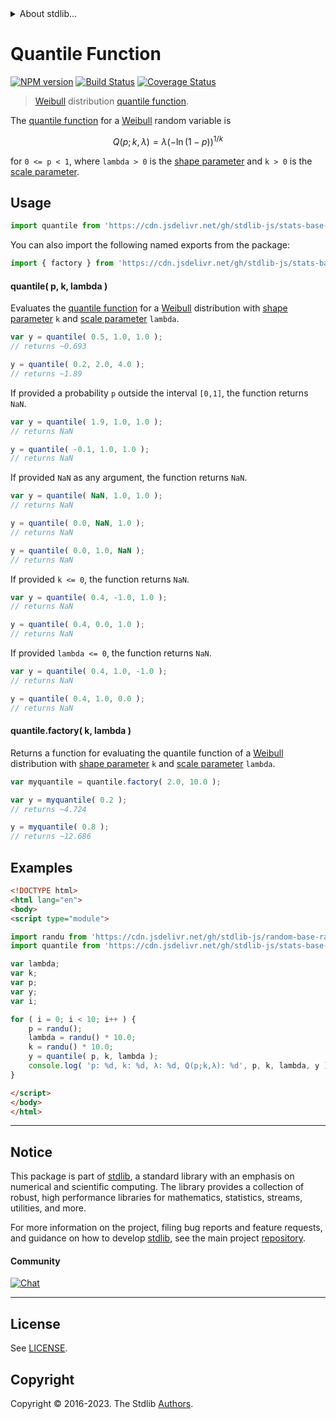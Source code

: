 <!--

@license Apache-2.0

Copyright (c) 2018 The Stdlib Authors.

Licensed under the Apache License, Version 2.0 (the "License");
you may not use this file except in compliance with the License.
You may obtain a copy of the License at

   http://www.apache.org/licenses/LICENSE-2.0

Unless required by applicable law or agreed to in writing, software
distributed under the License is distributed on an "AS IS" BASIS,
WITHOUT WARRANTIES OR CONDITIONS OF ANY KIND, either express or implied.
See the License for the specific language governing permissions and
limitations under the License.

-->


<details>
  <summary>
    About stdlib...
  </summary>
  <p>We believe in a future in which the web is a preferred environment for numerical computation. To help realize this future, we've built stdlib. stdlib is a standard library, with an emphasis on numerical and scientific computation, written in JavaScript (and C) for execution in browsers and in Node.js.</p>
  <p>The library is fully decomposable, being architected in such a way that you can swap out and mix and match APIs and functionality to cater to your exact preferences and use cases.</p>
  <p>When you use stdlib, you can be absolutely certain that you are using the most thorough, rigorous, well-written, studied, documented, tested, measured, and high-quality code out there.</p>
  <p>To join us in bringing numerical computing to the web, get started by checking us out on <a href="https://github.com/stdlib-js/stdlib">GitHub</a>, and please consider <a href="https://opencollective.com/stdlib">financially supporting stdlib</a>. We greatly appreciate your continued support!</p>
</details>

# Quantile Function

[![NPM version][npm-image]][npm-url] [![Build Status][test-image]][test-url] [![Coverage Status][coverage-image]][coverage-url] <!-- [![dependencies][dependencies-image]][dependencies-url] -->

> [Weibull][weibull-distribution] distribution [quantile function][quantile-function].

<section class="intro">

The [quantile function][quantile-function] for a [Weibull][weibull-distribution] random variable is

<!-- <equation class="equation" label="eq:weibull_quantile_function" align="center" raw="Q(p;k,\lambda) = \lambda {(-\ln(1-p))}^{1/k}" alt="Quantile function for a Weibull distribution."> -->

```math
Q(p;k,\lambda) = \lambda {(-\ln(1-p))}^{1/k}
```

<!-- <div class="equation" align="center" data-raw-text="Q(p;k,\lambda) = \lambda {(-\ln(1-p))}^{1/k}" data-equation="eq:weibull_quantile_function">
    <img src="https://cdn.jsdelivr.net/gh/stdlib-js/stdlib@51534079fef45e990850102147e8945fb023d1d0/lib/node_modules/@stdlib/stats/base/dists/weibull/quantile/docs/img/equation_weibull_quantile_function.svg" alt="Quantile function for a Weibull distribution.">
    <br>
</div> -->

<!-- </equation> -->

for `0 <= p < 1`, where `lambda > 0` is the [shape parameter][shape] and `k > 0` is the [scale parameter][scale].

</section>

<!-- /.intro -->



<section class="usage">

## Usage

```javascript
import quantile from 'https://cdn.jsdelivr.net/gh/stdlib-js/stats-base-dists-weibull-quantile@esm/index.mjs';
```

You can also import the following named exports from the package:

```javascript
import { factory } from 'https://cdn.jsdelivr.net/gh/stdlib-js/stats-base-dists-weibull-quantile@esm/index.mjs';
```

#### quantile( p, k, lambda )

Evaluates the [quantile function][quantile-function] for a [Weibull][weibull-distribution] distribution with [shape parameter][shape] `k` and [scale parameter][scale] `lambda`.

```javascript
var y = quantile( 0.5, 1.0, 1.0 );
// returns ~0.693

y = quantile( 0.2, 2.0, 4.0 );
// returns ~1.89
```

If provided a probability `p` outside the interval `[0,1]`, the function returns `NaN`.

```javascript
var y = quantile( 1.9, 1.0, 1.0 );
// returns NaN

y = quantile( -0.1, 1.0, 1.0 );
// returns NaN
```

If provided `NaN` as any argument, the function returns `NaN`.

```javascript
var y = quantile( NaN, 1.0, 1.0 );
// returns NaN

y = quantile( 0.0, NaN, 1.0 );
// returns NaN

y = quantile( 0.0, 1.0, NaN );
// returns NaN
```

If provided `k <= 0`, the function returns `NaN`.

```javascript
var y = quantile( 0.4, -1.0, 1.0 );
// returns NaN

y = quantile( 0.4, 0.0, 1.0 );
// returns NaN
```

If provided `lambda <= 0`, the function returns `NaN`.

```javascript
var y = quantile( 0.4, 1.0, -1.0 );
// returns NaN

y = quantile( 0.4, 1.0, 0.0 );
// returns NaN
```

#### quantile.factory( k, lambda )

Returns a function for evaluating the quantile function of a [Weibull][weibull-distribution] distribution with [shape parameter][shape] `k` and [scale parameter][scale] `lambda`.

```javascript
var myquantile = quantile.factory( 2.0, 10.0 );

var y = myquantile( 0.2 );
// returns ~4.724

y = myquantile( 0.8 );
// returns ~12.686
```

</section>

<!-- /.usage -->

<section class="examples">

## Examples

<!-- eslint no-undef: "error" -->

```html
<!DOCTYPE html>
<html lang="en">
<body>
<script type="module">

import randu from 'https://cdn.jsdelivr.net/gh/stdlib-js/random-base-randu@esm/index.mjs';
import quantile from 'https://cdn.jsdelivr.net/gh/stdlib-js/stats-base-dists-weibull-quantile@esm/index.mjs';

var lambda;
var k;
var p;
var y;
var i;

for ( i = 0; i < 10; i++ ) {
    p = randu();
    lambda = randu() * 10.0;
    k = randu() * 10.0;
    y = quantile( p, k, lambda );
    console.log( 'p: %d, k: %d, λ: %d, Q(p;k,λ): %d', p, k, lambda, y );
}

</script>
</body>
</html>
```

</section>

<!-- /.examples -->

<!-- Section for related `stdlib` packages. Do not manually edit this section, as it is automatically populated. -->

<section class="related">

</section>

<!-- /.related -->

<!-- Section for all links. Make sure to keep an empty line after the `section` element and another before the `/section` close. -->


<section class="main-repo" >

* * *

## Notice

This package is part of [stdlib][stdlib], a standard library with an emphasis on numerical and scientific computing. The library provides a collection of robust, high performance libraries for mathematics, statistics, streams, utilities, and more.

For more information on the project, filing bug reports and feature requests, and guidance on how to develop [stdlib][stdlib], see the main project [repository][stdlib].

#### Community

[![Chat][chat-image]][chat-url]

---

## License

See [LICENSE][stdlib-license].


## Copyright

Copyright &copy; 2016-2023. The Stdlib [Authors][stdlib-authors].

</section>

<!-- /.stdlib -->

<!-- Section for all links. Make sure to keep an empty line after the `section` element and another before the `/section` close. -->

<section class="links">

[npm-image]: http://img.shields.io/npm/v/@stdlib/stats-base-dists-weibull-quantile.svg
[npm-url]: https://npmjs.org/package/@stdlib/stats-base-dists-weibull-quantile

[test-image]: https://github.com/stdlib-js/stats-base-dists-weibull-quantile/actions/workflows/test.yml/badge.svg?branch=main
[test-url]: https://github.com/stdlib-js/stats-base-dists-weibull-quantile/actions/workflows/test.yml?query=branch:main

[coverage-image]: https://img.shields.io/codecov/c/github/stdlib-js/stats-base-dists-weibull-quantile/main.svg
[coverage-url]: https://codecov.io/github/stdlib-js/stats-base-dists-weibull-quantile?branch=main

<!--

[dependencies-image]: https://img.shields.io/david/stdlib-js/stats-base-dists-weibull-quantile.svg
[dependencies-url]: https://david-dm.org/stdlib-js/stats-base-dists-weibull-quantile/main

-->

[chat-image]: https://img.shields.io/gitter/room/stdlib-js/stdlib.svg
[chat-url]: https://app.gitter.im/#/room/#stdlib-js_stdlib:gitter.im

[stdlib]: https://github.com/stdlib-js/stdlib

[stdlib-authors]: https://github.com/stdlib-js/stdlib/graphs/contributors

[umd]: https://github.com/umdjs/umd
[es-module]: https://developer.mozilla.org/en-US/docs/Web/JavaScript/Guide/Modules

[deno-url]: https://github.com/stdlib-js/stats-base-dists-weibull-quantile/tree/deno
[umd-url]: https://github.com/stdlib-js/stats-base-dists-weibull-quantile/tree/umd
[esm-url]: https://github.com/stdlib-js/stats-base-dists-weibull-quantile/tree/esm
[branches-url]: https://github.com/stdlib-js/stats-base-dists-weibull-quantile/blob/main/branches.md

[stdlib-license]: https://raw.githubusercontent.com/stdlib-js/stats-base-dists-weibull-quantile/main/LICENSE

[weibull-distribution]: https://en.wikipedia.org/wiki/Weibull_distribution

[quantile-function]: https://en.wikipedia.org/wiki/Quantile_function

[shape]: https://en.wikipedia.org/wiki/Shape_parameter

[scale]: https://en.wikipedia.org/wiki/Scale_parameter

</section>

<!-- /.links -->
